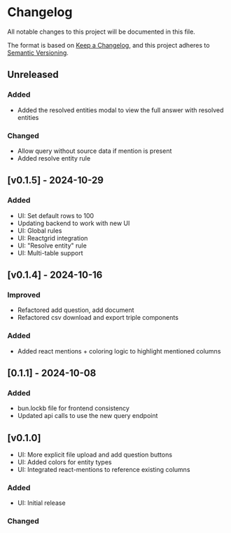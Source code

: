# Changelog

All notable changes to this project will be documented in this file.

The format is based on [Keep a Changelog](https://keepachangelog.com/en/1.1.0/),
and this project adheres to [Semantic Versioning](https://semver.org/spec/v2.0.0.html).

## Unreleased

### Added

- Added the resolved entities modal to view the full answer with resolved entities

### Changed

- Allow query without source data if mention is present
- Added resolve entity rule

## [v0.1.5] - 2024-10-29

### Added

- UI: Set default rows to 100
- Updating backend to work with new UI
- UI: Global rules
- UI: Reactgrid integration
- UI: "Resolve entity" rule
- UI: Multi-table support

## [v0.1.4] - 2024-10-16

### Improved

- Refactored add question, add document
- Refactored csv download and export triple components

### Added

- Added react mentions + coloring logic to highlight mentioned columns

## [0.1.1] - 2024-10-08

### Added

- bun.lockb file for frontend consistency
- Updated api calls to use the new query endpoint

## [v0.1.0]

- UI: More explicit file upload and add question buttons
- UI: Added colors for entity types
- UI: Integrated react-mentions to reference existing columns

### Added

- UI: Initial release

### Changed
